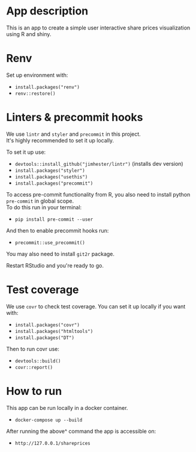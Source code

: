 # App description
This is an app to create a simple user interactive share prices visualization using R and shiny.

# Renv
Set up environment with:
- `install.packages("renv")`
- `renv::restore()`

# Linters & precommit hooks
We use `lintr` and `styler` and `precommit` in this project. <br>
It's highly recommended to set it up locally.

To set it up use:
- `devtools::install_github("jimhester/lintr")` (installs dev version)
- `install.packages("styler")`
- `install.packages("usethis")`
- `install.packages("precommit")`

To access pre-commit functionality from R, you also need to install python `pre-commit` in global scope.<br>
To do this run in your terminal:
- `pip install pre-commit --user`

And then to enable precommit hooks run:
- `precommit::use_precommit()`

You may also need to install `git2r` package. 

Restart RStudio and you're ready to go.

# Test coverage
We use `covr` to check test coverage.
You can set it up locally if you want with:
- `install.packages("covr")`
- `install.packages("htmltools")`
- `install.packages("DT")`

Then to run covr use:
- `devtools::build()`
- `covr::report()`

# How to run
This app can be run locally in a docker container.
- `docker-compose up --build`

After running the above^ command the app is accessible on:
- `http://127.0.0.1/shareprices`
